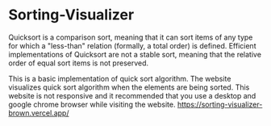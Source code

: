 # Sorting-Visualizer

Quicksort is a comparison sort, meaning that it can sort items of any type for which a "less-than" relation (formally, a total order) is defined.
Efficient implementations of Quicksort are not a stable sort, meaning that the relative order of equal sort items is not preserved.

This is a basic implementation of quick sort algorithm. The website visualizes quick sort algorithm when the elements are being sorted. 
This website is not responsive and it recommended that you use a desktop and google chrome browser while visiting the website. 
https://sorting-visualizer-brown.vercel.app/
